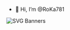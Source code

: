 - 👋 Hi, I’m @RoKa781


![SVG Banners](https://svg-banners.vercel.app/api?type=luminance&text1=RoKa781&width=800&height=400)
